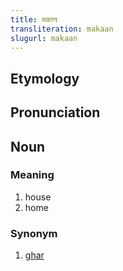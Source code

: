 ```yaml
---
title: मकान
transliteration: makaan
slugurl: makaan
---
```


## Etymology
## Pronunciation
## Noun
### Meaning
1. house
2. home

### Synonym
1. [ghar](ghar)